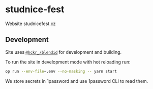# studnice-fest

Website studnicefest.cz

## Development

Site uses [`@hckr_/blendid`](https://github.com/hckr-studio/blendid) for development and building.

To run the site in development mode with hot reloading run:

```bash
op run --env-file=.env --no-masking -- yarn start
```

We store secrets in 1password and use 1password CLI to read them.

